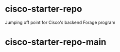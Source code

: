 # cisco-starter-repo
Jumping off point for Cisco's backend Forage program
# cisco-starter-repo-main
